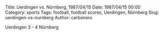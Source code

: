 Title: Uerdingen vs. Nürnberg, 1987/04/15
Date: 1987/04/15 00:00
Category: sports
Tags: football, football scores, Uerdingen, Nürnberg
Slug: uerdingen-vs-nurnberg
Author: carbonero


Uerdingen 3 - 4 Nürnberg

